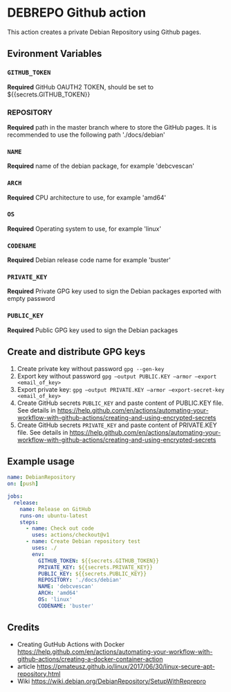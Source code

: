 # DEBREPO Github action

This action creates a private Debian Repository using Github pages.

## Evironment Variables

### `GITHUB_TOKEN`

**Required** GitHub OAUTH2 TOKEN, should be set to ${{secrets.GITHUB_TOKEN}}

### REPOSITORY

**Required** path in the master branch where to store the GitHub pages. It is recommended to use the following path './docs/debian'

### `NAME`

**Required** name of the debian package, for example 'debcvescan'

### `ARCH`

**Required**  CPU architecture to use, for example 'amd64'

### `OS`

**Required** Operating system to use, for example 'linux'

### `CODENAME`

**Required** Debian release code name for example 'buster'

### `PRIVATE_KEY`

**Required** Private GPG key used to sign the Debian packages exported with empty password

### `PUBLIC_KEY`

**Required** Public GPG key used to sign the Debian packages

## Create and distribute GPG keys

1. Create private key without password `gpg --gen-key`
2. Export key without password `gpg –output PUBLIC.KEY –armor –export <email_of_key>`
3. Export private key: `gpg –output PRIVATE.KEY –armor –export-secret-key <email_of_key>`
4. Create GitHub secrets `PUBLIC_KEY` and paste content of PUBLIC.KEY file. See details in <https://help.github.com/en/actions/automating-your-workflow-with-github-actions/creating-and-using-encrypted-secrets>
5. Create GitHub secrets `PRIVATE_KEY` and paste content of PRIVATE.KEY file. See details in <https://help.github.com/en/actions/automating-your-workflow-with-github-actions/creating-and-using-encrypted-secrets>

## Example usage

```yaml
name: DebianRepository
on: [push]

jobs:
  release:
    name: Release on GitHub
    runs-on: ubuntu-latest
    steps:
      - name: Check out code
        uses: actions/checkout@v1
      - name: Create Debian repository test
        uses: ./
        env:
          GITHUB_TOKEN: ${{secrets.GITHUB_TOKEN}}
          PRIVATE_KEY: ${{secrets.PRIVATE_KEY}}
          PUBLIC_KEY: ${{secrets.PUBLIC_KEY}}
          REPOSITORY: './docs/debian'
          NAME: 'debcvescan'
          ARCH: 'amd64'
          OS: 'linux'
          CODENAME: 'buster'
```

## Credits

- Creating GutHub Actions with Docker <https://help.github.com/en/actions/automating-your-workflow-with-github-actions/creating-a-docker-container-action>
- article <https://pmateusz.github.io/linux/2017/06/30/linux-secure-apt-repository.html>
- Wiki <https://wiki.debian.org/DebianRepository/SetupWithReprepro>